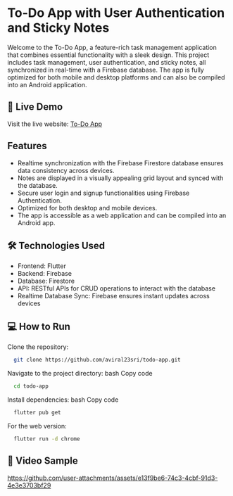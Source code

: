 
# To-Do App with User Authentication and Sticky Notes

Welcome to the To-Do App, a feature-rich task management application that combines essential functionality with a sleek design. This project includes task management, user authentication, and sticky notes, all synchronized in real-time with a Firebase database. The app is fully optimized for both mobile and desktop platforms and can also be compiled into an Android application.


## 🔗 Live Demo

Visit the live website: [To-Do App](https://aviral23sri.github.io/)
## Features

- Realtime synchronization with the Firebase Firestore database ensures data consistency across devices.
- Notes are displayed in a visually appealing grid layout and synced with the database.
- Secure user login and signup functionalities using Firebase Authentication.
- Optimized for both desktop and mobile devices.
- The app is accessible as a web application and can be compiled into an Android app.


## 🛠️ Technologies Used

- Frontend: Flutter
- Backend: Firebase
- Database: Firestore
- API: RESTful APIs for CRUD operations to interact with the database
- Realtime Database Sync: Firebase ensures instant updates across devices
## 💻 How to Run

Clone the repository:
```bash
  git clone https://github.com/aviral23sri/todo-app.git
```
Navigate to the project directory:
bash
Copy code

```bash
  cd todo-app
```
Install dependencies:
bash
Copy code

```bash
  flutter pub get

```
For the web version:
```bash
  flutter run -d chrome

```
## 📸 Video Sample

https://github.com/user-attachments/assets/e13f9be6-74c3-4cbf-91d3-4e3e3703bf29

